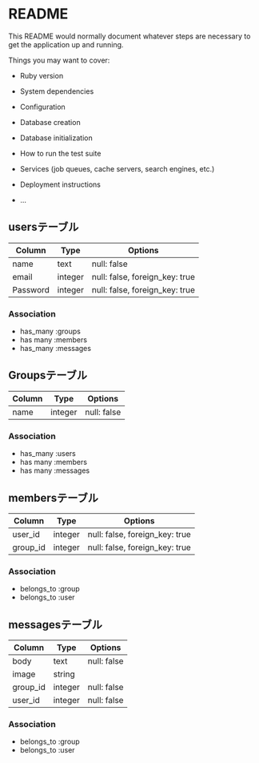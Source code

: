 # README

This README would normally document whatever steps are necessary to get the
application up and running.

Things you may want to cover:

* Ruby version

* System dependencies

* Configuration

* Database creation

* Database initialization

* How to run the test suite

* Services (job queues, cache servers, search engines, etc.)

* Deployment instructions

* ...


## usersテーブル

|Column|Type|Options|
|------|----|-------|
|name|text|null: false|
|email|integer|null: false, foreign_key: true|
|Password|integer|null: false, foreign_key: true|

### Association
- has_many :groups
- has many :members
- has_many :messages



## Groupsテーブル

|Column|Type|Options|
|------|----|-------|
|name|integer|null: false|

### Association
- has_many :users
- has many :members
- has many :messages



## membersテーブル

|Column|Type|Options|
|------|----|-------|
|user_id|integer|null: false, foreign_key: true|
|group_id|integer|null: false, foreign_key: true|

### Association
- belongs_to :group
- belongs_to :user



## messagesテーブル

|Column|Type|Options|
|------|----|-------|
|body|text|null: false|
|image|string||
|group_id|integer|null: false|
|user_id|integer|null: false|

### Association
- belongs_to :group
- belongs_to :user

